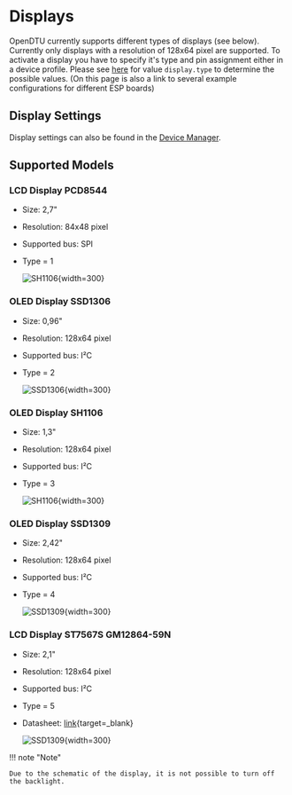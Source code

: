 # Displays

OpenDTU currently supports different types of displays (see below). Currently only displays with a resolution of 128x64 pixel are supported. To activate a display you have to specify it's type and pin assignment either in a device profile. Please see [here](../firmware/device_profiles.md#implemented-configuration-values) for value `display.type` to determine the possible values. (On this page is also a link to several example configurations for different ESP boards)

## Display Settings

Display settings can also be found in the [Device Manager](../firmware/configuration/device_settings.md).

## Supported Models

### LCD Display PCD8544

* Size: 2,7"
* Resolution: 84x48 pixel
* Supported bus: SPI
* Type = 1

    ![SH1106](../assets/images/pcd8544-full.jpg){width=300}

### OLED Display SSD1306

* Size: 0,96"
* Resolution: 128x64 pixel
* Supported bus: I²C
* Type = 2

    ![SSD1306](../assets/images/ssd1306-full.jpg){width=300}

### OLED Display SH1106

* Size: 1,3"
* Resolution: 128x64 pixel
* Supported bus: I²C
* Type = 3

    ![SH1106](../assets/images/sh1106-full.png){width=300}

### OLED Display SSD1309

* Size: 2,42"
* Resolution: 128x64 pixel
* Supported bus: I²C
* Type = 4

    ![SSD1309](../assets/images/ssd1309-full.jpg){width=300}

### LCD Display ST7567S GM12864-59N

* Size: 2,1"
* Resolution: 128x64 pixel
* Supported bus: I²C
* Type = 5
* Datasheet: [link](../assets/datasheets/st7567s_gm12864-59n.webp){target=_blank}

    ![SSD1309](../assets/images/st7567s_gm12864-59n.png){width=300}

!!! note "Note"

    Due to the schematic of the display, it is not possible to turn off the backlight.

